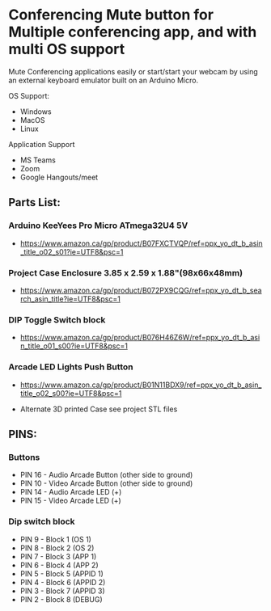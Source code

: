 # Conferencing Mute button for Multiple conferencing app, and with multi OS support


Mute Conferencing applications easily or start/start your webcam by using an external keyboard emulator built on an Arduino Micro.

OS Support:
* Windows
* MacOS
* Linux

Application Support
* MS Teams
* Zoom
* Google Hangouts/meet



## Parts List:

### Arduino KeeYees Pro Micro ATmega32U4 5V
* https://www.amazon.ca/gp/product/B07FXCTVQP/ref=ppx_yo_dt_b_asin_title_o02_s01?ie=UTF8&psc=1


### Project Case Enclosure 3.85 x 2.59 x 1.88"(98x66x48mm)
* https://www.amazon.ca/gp/product/B072PX9CQG/ref=ppx_yo_dt_b_search_asin_title?ie=UTF8&psc=1 

### DIP Toggle Switch block
* https://www.amazon.ca/gp/product/B076H46Z6W/ref=ppx_yo_dt_b_asin_title_o01_s00?ie=UTF8&psc=1

### Arcade LED Lights Push Button
* https://www.amazon.ca/gp/product/B01N11BDX9/ref=ppx_yo_dt_b_asin_title_o02_s00?ie=UTF8&psc=1

- Alternate 3D printed Case see project STL files


## PINS:

### Buttons 
* PIN 16 - Audio Arcade Button (other side to ground)
* PIN 10 - Video Arcade Button (other side to ground)
* PIN 14  - Audio Arcade LED  (+)
* PIN 15  - Video Arcade LED (+)

### Dip switch block 

* PIN 9 - Block 1  (OS 1)
* PIN 8 - Block 2  (OS 2)
* PIN 7 - Block 3  (APP 1)
* PIN 6 - Block 4  (APP 2)
* PIN 5 - Block 5  (APPID 1)
* PIN 4 - Block 6  (APPID 2)
* PIN 3 - Block 7  (APPID 3)
* PIN 2 - Block 8  (DEBUG)


